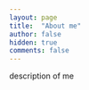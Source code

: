```yaml
---
layout: page
title:  "About me"
author: false
hidden: true
comments: false
---
```


description of me